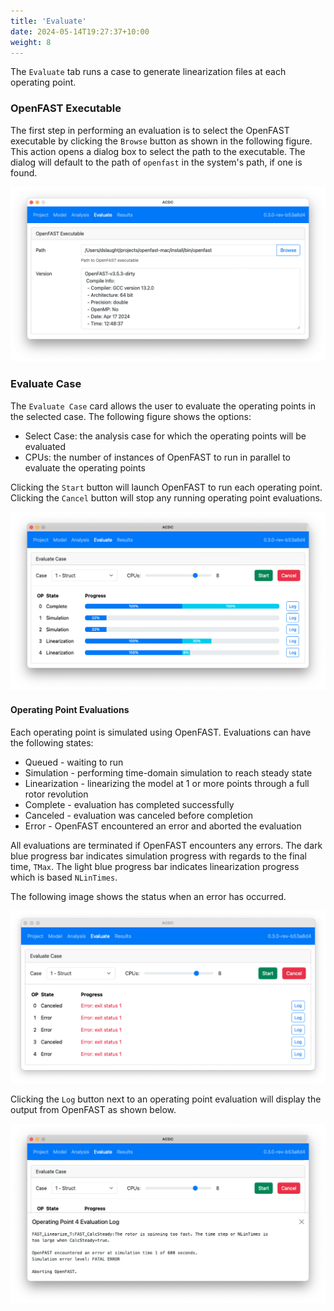 ```yaml
---
title: 'Evaluate'
date: 2024-05-14T19:27:37+10:00
weight: 8
---
```


The `Evaluate` tab runs a case to generate linearization files at each operating point. 

### OpenFAST Executable

The first step in performing an evaluation is to select the OpenFAST executable by clicking the `Browse` button as shown in the following figure. This action opens a dialog box to select the path to the executable. The dialog will default to the path of `openfast` in the system's path, if one is found.

![evaluate-openfast](evaluate-openfast.png)


### Evaluate Case

The `Evaluate Case` card allows the user to evaluate the operating points in the selected case. The following figure shows the options:

- Select Case: the analysis case for which the operating points will be evaluated
- CPUs: the number of instances of OpenFAST to run in parallel to evaluate the operating points

Clicking the `Start` button will launch OpenFAST to run each operating point. Clicking the `Cancel` button will stop any running operating point evaluations.

![evaluate-progress](evaluate-progress.png)

#### Operating Point Evaluations

Each operating point is simulated using OpenFAST. Evaluations can have the following states:

- Queued - waiting to run
- Simulation - performing time-domain simulation to reach steady state
- Linearization - linearizing the model at 1 or more points through a full rotor revolution
- Complete - evaluation has completed successfully
- Canceled - evaluation was canceled before completion
- Error - OpenFAST encountered an error and aborted the evaluation

All evaluations are terminated if OpenFAST encounters any errors. The dark blue progress bar indicates simulation progress with regards to the final time, `TMax`. The light blue progress bar indicates linearization progress which is based `NLinTimes`. 

The following image shows the status when an error has occurred.

![evaluate-error](evaluate-error.png)

Clicking the `Log` button next to an operating point evaluation will display the output from OpenFAST as shown below.

![evaluate-log](evaluate-log.png)
